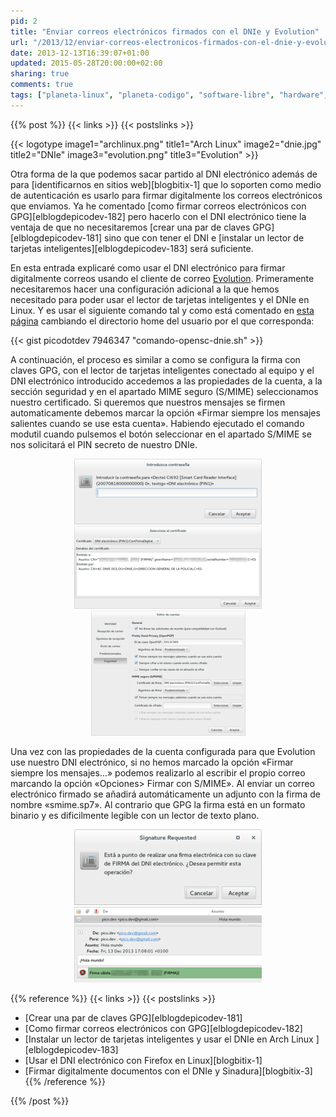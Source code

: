 ```yaml
---
pid: 2
title: "Enviar correos electrónicos firmados con el DNIe y Evolution"
url: "/2013/12/enviar-correos-electronicos-firmados-con-el-dnie-y-evolution/"
date: 2013-12-13T16:39:07+01:00
updated: 2015-05-28T20:00:00+02:00
sharing: true
comments: true
tags: ["planeta-linux", "planeta-codigo", "software-libre", "hardware", "software"]
---
```


{{% post %}}
{{< links >}}
{{< postslinks >}}

{{< logotype image1="archlinux.png" title1="Arch Linux" image2="dnie.jpg" title2="DNIe" image3="evolution.png" title3="Evolution" >}}

Otra forma de la que podemos sacar partido al DNI electrónico además de para [identificarnos en sitios web][blogbitix-1] que lo soporten como medio de autenticación es usarlo para firmar digitalmente los correos electrónicos que enviamos. Ya he comentado [como firmar correos electrónicos con GPG][elblogdepicodev-182] pero hacerlo con el DNI electrónico tiene la ventaja de que no necesitaremos [crear una par de claves GPG][elblogdepicodev-181] sino que con tener el DNI e [instalar un lector de tarjetas inteligentes][elblogdepicodev-183] será suficiente.

En esta entrada explicaré como usar el DNI electrónico para firmar digitalmente correos usando el cliente de correo [Evolution](https://projects.gnome.org/evolution/). Primeramente necesitaremos hacer una configuración adicional a la que hemos necesitado para poder usar el lector de tarjetas inteligentes y el DNIe en Linux. Y es usar el siguiente comando tal y como está comentado en [esta página](https://forja.cenatic.es/plugins/mediawiki/wiki/opendnie/index.php/Documentacion_Aplicaciones_Evolution#Configuraci.C3.B3n_del_DNIe_en_el_cliente_de_correo_Evolution) cambiando el directorio home del usuario por el que corresponda:

{{< gist picodotdev 7946347 "comando-opensc-dnie.sh" >}}

A continuación, el proceso es similar a como se configura la firma con claves GPG, con el lector de tarjetas inteligentes conectado al equipo y el DNI electrónico introducido accedemos a las propiedades de la cuenta, a la sección seguridad y en el apartado MIME seguro (S/MIME) seleccionamos nuestro certificado. Si queremos que nuestros mensajes se firmen automaticamente debemos marcar la opción «Firmar siempre los mensajes salientes cuando se use esta cuenta». Habiendo ejecutado el comando modutil cuando pulsemos el botón seleccionar en el apartado S/MIME se nos solicitará el PIN secreto de nuestro DNIe.

<div class="media" style="text-align: center;">
    <a href="assets/images/custom/posts/2/pin.png" title="Diálogo de solicitud de PIN con el DNIe" data-gallery><img src="assets/images/custom/posts/2/pin-thumb.png" alt="Diálogo de solicitud de PIN con el DNIe" title="Diálogo de solicitud de PIN con el DNIe"></a>
    <a href="assets/images/custom/posts/2/seleccion-certificado.png" title="Selección de certificado digital con el DNIe" data-gallery><img src="assets/images/custom/posts/2/seleccion-certificado-thumb.png" alt="Selección de certificado digital con el DNIe" title="Selección de certificado digital con el DNIe"></a>
    <a href="assets/images/custom/posts/2/seguridad-evolution.png" title="Diálogo de preferencias de seguridad de Evolution para el DNIe" data-gallery><img src="assets/images/custom/posts/2/seguridad-evolution-thumb.png" alt="Diálogo de preferencias de seguridad de Evolution para el DNIe" title="Diálogo de preferencias de seguridad de Evolution para el DNIe"></a>
</div>

Una vez con las propiedades de la cuenta configurada para que Evolution use nuestro DNI electrónico, si no hemos marcado la opción «Firmar siempre los mensajes...» podemos realizarlo al escribir el propio correo marcando la opción «Opciones> Firmar con S/MIME». Al enviar un correo electrónico firmado se añadirá automáticamente un adjunto con la firma de nombre «smime.sp7». Al contrario que GPG la firma está en un formato binario y es dificilmente legible con un lector de texto plano.

<div class="media" style="text-align: center;">
    <a href="assets/images/custom/posts/2/confimacion-firma.png" title="Confirmación de firma digital con el DNIe" data-gallery><img src="assets/images/custom/posts/2/confimacion-firma-thumb.png" alt="Confirmación de firma digital con el DNIe" title="Confirmación de firma digital con el DNIe"></a>
    <a href="assets/images/custom/posts/2/mensaje-firmado-dnie.png" title="Mensaje firmado con el DNIe" data-gallery><img src="assets/images/custom/posts/2/mensaje-firmado-dnie-thumb.png" alt="Mensaje firmado con el DNIe" title="Mensaje firmado con el DNIe"></a>
</div>

{{% reference %}}
{{< links >}}
{{< postslinks >}}
* [Crear una par de claves GPG][elblogdepicodev-181]
* [Como firmar correos electrónicos con GPG][elblogdepicodev-182]
* [Instalar un lector de tarjetas inteligentes y usar el DNIe en Arch Linux ][elblogdepicodev-183]
* [Usar el DNI electrónico con Firefox en Linux][blogbitix-1]
* [Firmar digitalmente documentos con el DNIe y Sinadura][blogbitix-3]
{{% /reference %}}

{{% /post %}}
